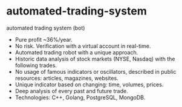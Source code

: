 # automated-trading-system
automated trading system (bot)

- Pure profit ~36%/year.
- No risk. Verification with a virtual account in real-time.
- Automated trading robot with a unique approach.
- Historic data analysis of stock markets (NYSE, Nasdaq) with the following trades.
- No usage of famous indicators or oscillators, described in public resources: articles, magazines, websites.
- Unique indicator based on changing: time, volumes, prices.
- Deep analysis of every past and future trade.
- Technologies: C++, Golang, PostgreSQL, MongoDB.
